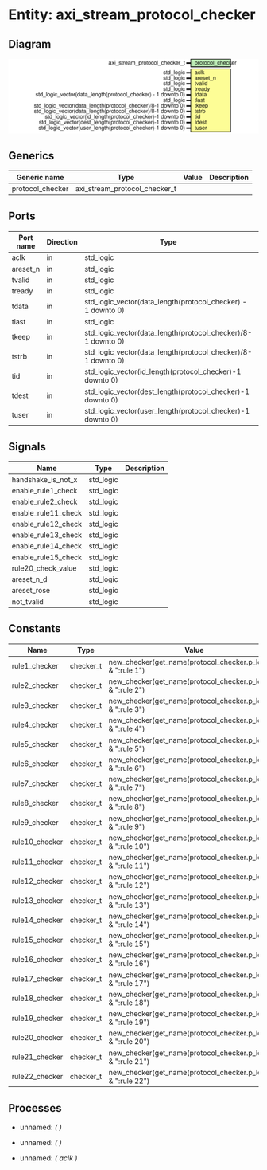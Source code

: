 # Entity: axi_stream_protocol_checker
## Diagram
![Diagram](axi_stream_protocol_checker.svg "Diagram")
## Generics
| Generic name     | Type                          | Value | Description |
| ---------------- | ----------------------------- | ----- | ----------- |
| protocol_checker | axi_stream_protocol_checker_t |       |             |
## Ports
| Port name | Direction | Type                                                         | Description |
| --------- | --------- | ------------------------------------------------------------ | ----------- |
| aclk      | in        | std_logic                                                    |             |
| areset_n  | in        | std_logic                                                    |             |
| tvalid    | in        | std_logic                                                    |             |
| tready    | in        | std_logic                                                    |             |
| tdata     | in        | std_logic_vector(data_length(protocol_checker) - 1 downto 0) |             |
| tlast     | in        | std_logic                                                    |             |
| tkeep     | in        | std_logic_vector(data_length(protocol_checker)/8-1 downto 0) |             |
| tstrb     | in        | std_logic_vector(data_length(protocol_checker)/8-1 downto 0) |             |
| tid       | in        | std_logic_vector(id_length(protocol_checker)-1 downto 0)     |             |
| tdest     | in        | std_logic_vector(dest_length(protocol_checker)-1 downto 0)   |             |
| tuser     | in        | std_logic_vector(user_length(protocol_checker)-1 downto 0)   |             |
## Signals
| Name                | Type      | Description |
| ------------------- | --------- | ----------- |
| handshake_is_not_x  | std_logic |             |
| enable_rule1_check  | std_logic |             |
| enable_rule2_check  | std_logic |             |
| enable_rule11_check | std_logic |             |
| enable_rule12_check | std_logic |             |
| enable_rule13_check | std_logic |             |
| enable_rule14_check | std_logic |             |
| enable_rule15_check | std_logic |             |
| rule20_check_value  | std_logic |             |
| areset_n_d          | std_logic |             |
| areset_rose         | std_logic |             |
| not_tvalid          | std_logic |             |
## Constants
| Name           | Type      | Value                                                          | Description |
| -------------- | --------- | -------------------------------------------------------------- | ----------- |
| rule1_checker  | checker_t |  new_checker(get_name(protocol_checker.p_logger) & ":rule 1")  |             |
| rule2_checker  | checker_t |  new_checker(get_name(protocol_checker.p_logger) & ":rule 2")  |             |
| rule3_checker  | checker_t |  new_checker(get_name(protocol_checker.p_logger) & ":rule 3")  |             |
| rule4_checker  | checker_t |  new_checker(get_name(protocol_checker.p_logger) & ":rule 4")  |             |
| rule5_checker  | checker_t |  new_checker(get_name(protocol_checker.p_logger) & ":rule 5")  |             |
| rule6_checker  | checker_t |  new_checker(get_name(protocol_checker.p_logger) & ":rule 6")  |             |
| rule7_checker  | checker_t |  new_checker(get_name(protocol_checker.p_logger) & ":rule 7")  |             |
| rule8_checker  | checker_t |  new_checker(get_name(protocol_checker.p_logger) & ":rule 8")  |             |
| rule9_checker  | checker_t |  new_checker(get_name(protocol_checker.p_logger) & ":rule 9")  |             |
| rule10_checker | checker_t |  new_checker(get_name(protocol_checker.p_logger) & ":rule 10") |             |
| rule11_checker | checker_t |  new_checker(get_name(protocol_checker.p_logger) & ":rule 11") |             |
| rule12_checker | checker_t |  new_checker(get_name(protocol_checker.p_logger) & ":rule 12") |             |
| rule13_checker | checker_t |  new_checker(get_name(protocol_checker.p_logger) & ":rule 13") |             |
| rule14_checker | checker_t |  new_checker(get_name(protocol_checker.p_logger) & ":rule 14") |             |
| rule15_checker | checker_t |  new_checker(get_name(protocol_checker.p_logger) & ":rule 15") |             |
| rule16_checker | checker_t |  new_checker(get_name(protocol_checker.p_logger) & ":rule 16") |             |
| rule17_checker | checker_t |  new_checker(get_name(protocol_checker.p_logger) & ":rule 17") |             |
| rule18_checker | checker_t |  new_checker(get_name(protocol_checker.p_logger) & ":rule 18") |             |
| rule19_checker | checker_t |  new_checker(get_name(protocol_checker.p_logger) & ":rule 19") |             |
| rule20_checker | checker_t |  new_checker(get_name(protocol_checker.p_logger) & ":rule 20") |             |
| rule21_checker | checker_t |  new_checker(get_name(protocol_checker.p_logger) & ":rule 21") |             |
| rule22_checker | checker_t |  new_checker(get_name(protocol_checker.p_logger) & ":rule 22") |             |
## Processes
- unnamed: _(  )_

- unnamed: _(  )_

- unnamed: _( aclk )_


